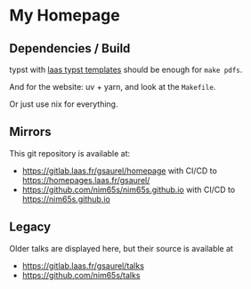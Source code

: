 # My Homepage

## Dependencies / Build

typst with [laas typst templates](https://gitlab.laas.fr/gsaurel/laas-cnrs-typst-templates) should be enough for `make pdfs`.

And for the website: uv + yarn, and look at the `Makefile`.

Or just use nix for everything.

## Mirrors

This git repository is available at:
- https://gitlab.laas.fr/gsaurel/homepage with CI/CD to https://homepages.laas.fr/gsaurel/
- https://github.com/nim65s/nim65s.github.io with CI/CD to https://nim65s.github.io

## Legacy

Older talks are displayed here, but their source is available at
- https://gitlab.laas.fr/gsaurel/talks
- https://github.com/nim65s/talks
